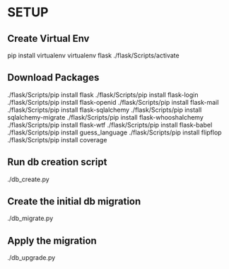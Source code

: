 # SETUP
## Create Virtual Env
pip install virtualenv
virtualenv flask
./flask/Scripts/activate

## Download Packages
./flask/Scripts/pip install flask
./flask/Scripts/pip install flask-login
./flask/Scripts/pip install flask-openid
./flask/Scripts/pip install flask-mail
./flask/Scripts/pip install flask-sqlalchemy
./flask/Scripts/pip install sqlalchemy-migrate
./flask/Scripts/pip install flask-whooshalchemy
./flask/Scripts/pip install flask-wtf
./flask/Scripts/pip install flask-babel
./flask/Scripts/pip install guess_language
./flask/Scripts/pip install flipflop
./flask/Scripts/pip install coverage

## Run db creation script
./db_create.py

## Create the initial db migration
./db_migrate.py

## Apply the migration
./db_upgrade.py
